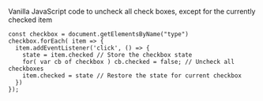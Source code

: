 Vanilla JavaScript code to uncheck all check boxes, except for the currently checked item

```
const checkbox = document.getElementsByName("type")
checkbox.forEach( item => {
  item.addEventListener('click', () => {
    state = item.checked // Store the checkbox state
    for( var cb of checkbox ) cb.checked = false; // Uncheck all checkboxes
    item.checked = state // Restore the state for current checkbox
  })
});
```

